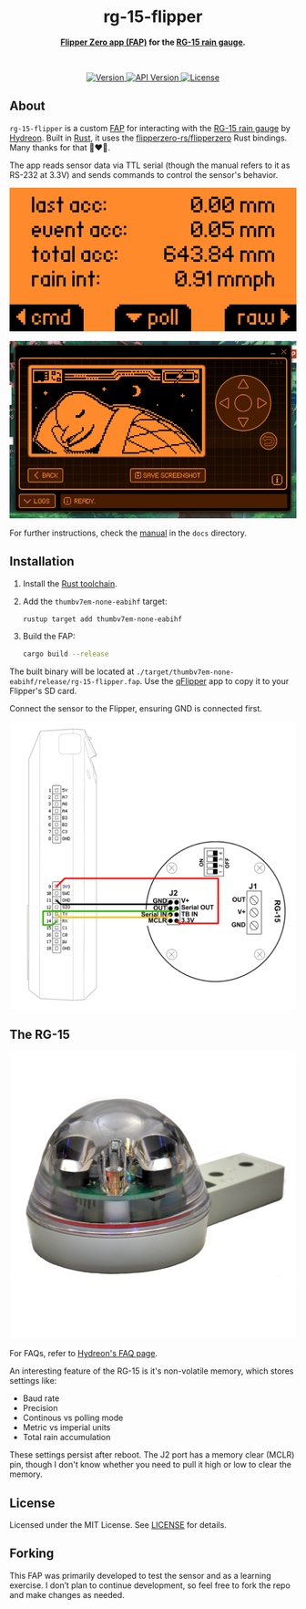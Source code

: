 <h1 align="center">rg-15-flipper</h1>
<p align="center">
  <b>
    <a href="https://developer.flipper.net/flipperzero/doxygen/apps_on_sd_card.html">Flipper Zero app (FAP)</a>
    for the
    <a href="https://store.hydreon.com/RG-15.html">RG-15 rain gauge</a>.
  </b>
</p>

<br>

<p align="center">
  <a href="">
    <img alt="Version" src="https://img.shields.io/badge/dynamic/toml?url=https%3A%2F%2Fraw.githubusercontent.com%2Fcptpiepmatz%2Frg-15-flipper%2Frefs%2Fheads%2Fmain%2FCargo.toml&query=package.version&style=for-the-badge&label=Version&color=orange"/>  
  </a>
  <a href="https://github.com/flipperdevices/flipperzero-firmware/tree/1.0.1">
    <img alt="API Version" src ="https://img.shields.io/badge/api_version-sdk_73-blue?style=for-the-badge"/>
  </a>
  <a href="https://github.com/cptpiepmatz/rg-15-flipper/blob/main/LICENSE">
    <img alt="License" src="https://img.shields.io/github/license/cptpiepmatz/rg-15-flipper?style=for-the-badge"/>  
  </a>
</p>

## About

`rg-15-flipper` is a custom
[FAP](https://developer.flipper.net/flipperzero/doxygen/apps_on_sd_card.html)
for interacting with the
[RG-15 rain gauge](https://store.hydreon.com/RG-15.html) by
[Hydreon](https://store.hydreon.com).
Built in [Rust](https://www.rust-lang.org), it uses the 
[flipperzero-rs/flipperzero](https://github.com/flipperzero-rs/flipperzero)
Rust bindings.
Many thanks for that 🦀❤️🐬.

The app reads sensor data via TTL serial (though the manual refers to it as 
RS-232 at 3.3V) and sends commands to control the sensor's behavior.

![screenshot](./media/screenshot.png)

![usage](./media/flipper-rg-15.gif)

For further instructions, check the 
[manual](./docs/2022.07.18-rev-1.000-rg-15_instructions.pdf) in the `docs`
directory.

## Installation

1. Install the [Rust toolchain](https://www.rust-lang.org/tools/install).

2. Add the `thumbv7em-none-eabihf` target:
    ```sh
    rustup target add thumbv7em-none-eabihf
    ```

3. Build the FAP:
    ```sh
    cargo build --release
    ```

The built binary will be located at
`./target/thumbv7em-none-eabihf/release/rg-15-flipper.fap`.
Use the [qFlipper](https://flipperzero.one/update) app to copy it to your 
Flipper's SD card.

Connect the sensor to the Flipper, ensuring GND is connected first.

![wiring](./docs/wiring.png)

## The RG-15

![rg-15](./media/sensor.webp)

For FAQs, refer to 
[Hydreon's FAQ page](https://rainsensors.com/support/rg-9-rg-15-faq/).

An interesting feature of the RG-15 is it's non-volatile memory, which stores
settings like:

- Baud rate
- Precision
- Continous vs polling mode
- Metric vs imperial units
- Total rain accumulation

These settings persist after reboot.
The J2 port has a memory clear (MCLR) pin, though I don't know whether you need 
to pull it high or low to clear the memory.

## License

Licensed under the MIT License. 
See [LICENSE](./LICENSE) for details.

## Forking

This FAP was primarily developed to test the sensor and as a learning exercise. 
I don’t plan to continue development, so feel free to fork the repo and make 
changes as needed.
